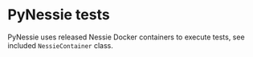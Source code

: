 # PyNessie tests

PyNessie uses released Nessie Docker containers to execute tests, see included `NessieContainer` class.
